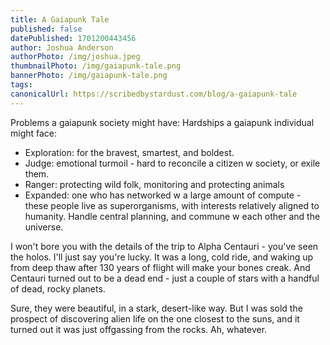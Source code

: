 ```yaml
---
title: A Gaiapunk Tale
published: false
datePublished: 1701200443456
author: Joshua Anderson
authorPhoto: /img/joshua.jpeg
thumbnailPhoto: /img/gaiapunk-tale.png
bannerPhoto: /img/gaiapunk-tale.png
tags:
canonicalUrl: https://scribedbystardust.com/blog/a-gaiapunk-tale
---
```


Problems a gaiapunk society might have:
Hardships a gaiapunk individual might face:

-   Exploration: for the bravest, smartest, and boldest.
-   Judge: emotional turmoil - hard to reconcile a citizen w society, or exile them.
-   Ranger: protecting wild folk, monitoring and protecting animals
-   Expanded: one who has networked w a large amount of compute - these people live as superorganisms, with interests relatively aligned to humanity. Handle central planning, and commune w each other and the universe.

I won't bore you with the details of the trip to Alpha Centauri - you've seen the holos. I'll just say you're lucky. It was a long, cold ride, and waking up from deep thaw after 130 years of flight will make your bones creak. And Centauri turned out to be a dead end - just a couple of stars with a handful of dead, rocky planets.

Sure, they were beautiful, in a stark, desert-like way. But I was sold the prospect of discovering alien life on the one closest to the suns, and it turned out it was just offgassing from the rocks. Ah, whatever.
